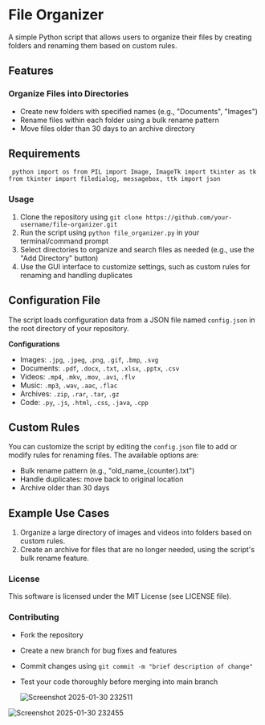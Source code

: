 
# File Organizer

A simple Python script that allows users to organize their files by creating folders and renaming them based on custom rules.

## Features

### Organize Files into Directories

* Create new folders with specified names (e.g., "Documents", "Images")
* Rename files within each folder using a bulk rename pattern
* Move files older than 30 days to an archive directory

## Requirements
     python import os from PIL import Image, ImageTk import tkinter as tk from tkinter import filedialog, messagebox, ttk import json

### Usage

1. Clone the repository using `git clone https://github.com/your-username/file-organizer.git`
2. Run the script using `python file_organizer.py` in your terminal/command prompt
3. Select directories to organize and search files as needed (e.g., use the "Add Directory" button)
4. Use the GUI interface to customize settings, such as custom rules for renaming and handling duplicates

## Configuration File

The script loads configuration data from a JSON file named `config.json` in the root directory of your repository.

**Configurations**

* Images: `.jpg`, `.jpeg`, `.png`, `.gif`, `.bmp`, `.svg`
* Documents: `.pdf`, `.docx`, `.txt`, `.xlsx`, `.pptx`, `.csv`
* Videos: `.mp4`, `.mkv`, `.mov`, `.avi`, `.flv`
* Music: `.mp3`, `.wav`, `.aac`, `.flac`
* Archives: `.zip`, `.rar`, `.tar`, `.gz`
* Code: `.py`, `.js`, `.html`, `.css`, `.java`, `.cpp`

## Custom Rules

You can customize the script by editing the `config.json` file to add or modify rules for renaming files. The available options are:

* Bulk rename pattern (e.g., "old_name_{counter}.txt")
* Handle duplicates: move back to original location
* Archive older than 30 days

## Example Use Cases

1. Organize a large directory of images and videos into folders based on custom rules.
2. Create an archive for files that are no longer needed, using the script's bulk rename feature.

### License

This software is licensed under the MIT License (see LICENSE file).

### Contributing

* Fork the repository
* Create a new branch for bug fixes and features
* Commit changes using `git commit -m "brief description of change"`
* Test your code thoroughly before merging into main branch

  ![Screenshot 2025-01-30 232511](https://github.com/user-attachments/assets/243ecbdc-f79d-47d8-ac33-d2e64bf5e4ea)

![Screenshot 2025-01-30 232455](https://github.com/user-attachments/assets/7b6b71cf-455d-4042-93fb-59a35feee528)

  
